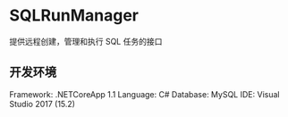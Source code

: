 # SQLRunManager

提供远程创建，管理和执行 SQL 任务的接口

## 开发环境

Framework: .NETCoreApp 1.1
Language: C#
Database: MySQL
IDE: Visual Studio 2017 (15.2)
